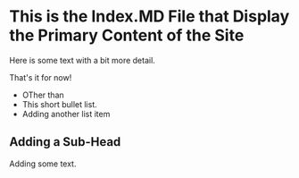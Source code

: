 # This is the Index.MD File that Display the Primary Content of the Site

Here is some text with a bit more detail.

That's it for now!

* OTher than
* This short bullet list.
* Adding another list item

## Adding a Sub-Head

Adding some text.
